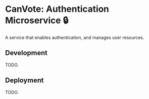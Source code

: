 # CanVote: Authentication Microservice :lock:

A service that enables authentication, and manages user resources.

## Development

TODO.

## Deployment

TODO.
